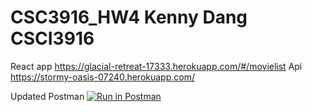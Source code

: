 # CSC3916_HW4 Kenny Dang CSCI3916 
React app
https://glacial-retreat-17333.herokuapp.com/#/movielist
Api
https://stormy-oasis-07240.herokuapp.com/


Updated Postman
[![Run in Postman](https://run.pstmn.io/button.svg)](https://app.getpostman.com/run-collection/fb59e32334757f7bf229?action=collection%2Fimport)
